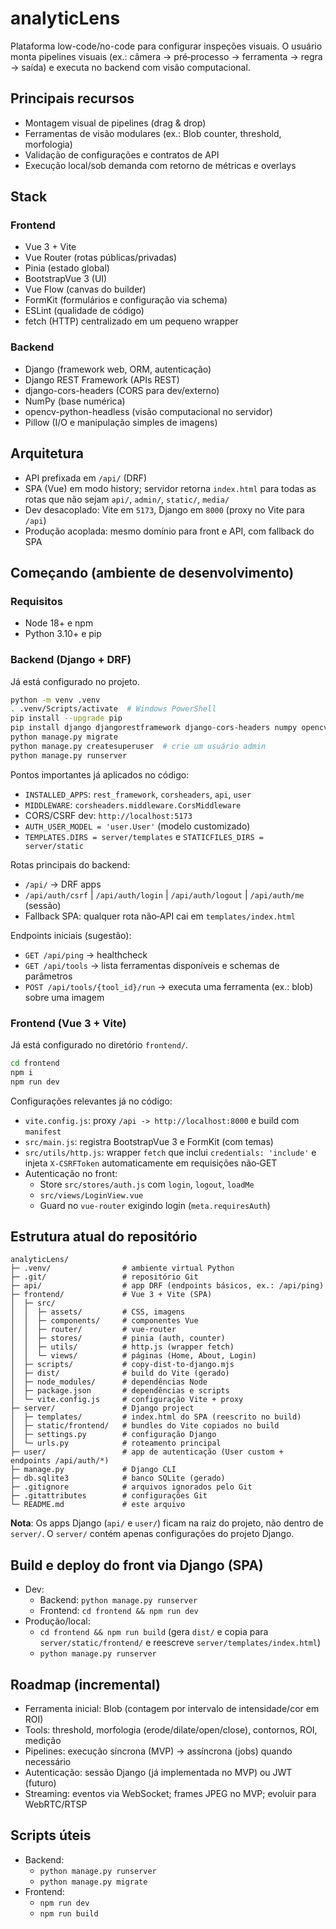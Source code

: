 # analyticLens

Plataforma low-code/no-code para configurar inspeções visuais. O usuário monta pipelines visuais (ex.: câmera → pré‑processo → ferramenta → regra → saída) e executa no backend com visão computacional.

## Principais recursos

- Montagem visual de pipelines (drag & drop)
- Ferramentas de visão modulares (ex.: Blob counter, threshold, morfologia)
- Validação de configurações e contratos de API
- Execução local/sob demanda com retorno de métricas e overlays

## Stack

### Frontend

- Vue 3 + Vite
- Vue Router (rotas públicas/privadas)
- Pinia (estado global)
- BootstrapVue 3 (UI)
- Vue Flow (canvas do builder)
- FormKit (formulários e configuração via schema)
- ESLint (qualidade de código)
- fetch (HTTP) centralizado em um pequeno wrapper

### Backend

- Django (framework web, ORM, autenticação)
- Django REST Framework (APIs REST)
- django-cors-headers (CORS para dev/externo)
- NumPy (base numérica)
- opencv-python-headless (visão computacional no servidor)
- Pillow (I/O e manipulação simples de imagens)

## Arquitetura

- API prefixada em `/api/` (DRF)
- SPA (Vue) em modo history; servidor retorna `index.html` para todas as rotas que não sejam `api/`, `admin/`, `static/`, `media/`
- Dev desacoplado: Vite em `5173`, Django em `8000` (proxy no Vite para `/api`)
- Produção acoplada: mesmo domínio para front e API, com fallback do SPA

## Começando (ambiente de desenvolvimento)

### Requisitos

- Node 18+ e npm
- Python 3.10+ e pip

### Backend (Django + DRF)

Já está configurado no projeto.

```bash
python -m venv .venv
. .venv/Scripts/activate  # Windows PowerShell
pip install --upgrade pip
pip install django djangorestframework django-cors-headers numpy opencv-python-headless pillow
python manage.py migrate
python manage.py createsuperuser  # crie um usuário admin
python manage.py runserver
```

Pontos importantes já aplicados no código:

- `INSTALLED_APPS`: `rest_framework`, `corsheaders`, `api`, `user`
- `MIDDLEWARE`: `corsheaders.middleware.CorsMiddleware`
- CORS/CSRF dev: `http://localhost:5173`
- `AUTH_USER_MODEL = 'user.User'` (modelo customizado)
- `TEMPLATES.DIRS = server/templates` e `STATICFILES_DIRS = server/static`

Rotas principais do backend:

- `/api/` → DRF apps
- `/api/auth/csrf` | `/api/auth/login` | `/api/auth/logout` | `/api/auth/me` (sessão)
- Fallback SPA: qualquer rota não‑API cai em `templates/index.html`

Endpoints iniciais (sugestão):

- `GET /api/ping` → healthcheck
- `GET /api/tools` → lista ferramentas disponíveis e schemas de parâmetros
- `POST /api/tools/{tool_id}/run` → executa uma ferramenta (ex.: blob) sobre uma imagem

### Frontend (Vue 3 + Vite)

Já está configurado no diretório `frontend/`.

```bash
cd frontend
npm i
npm run dev
```

Configurações relevantes já no código:

- `vite.config.js`: proxy `/api -> http://localhost:8000` e build com `manifest`
- `src/main.js`: registra BootstrapVue 3 e FormKit (com temas)
- `src/utils/http.js`: wrapper `fetch` que inclui `credentials: 'include'` e injeta `X-CSRFToken` automaticamente em requisições não‑GET
- Autenticação no front:
  - Store `src/stores/auth.js` com `login`, `logout`, `loadMe`
  - `src/views/LoginView.vue`
  - Guard no `vue-router` exigindo login (`meta.requiresAuth`)

## Estrutura atual do repositório

```text
analyticLens/
├─ .venv/                # ambiente virtual Python
├─ .git/                 # repositório Git
├─ api/                  # app DRF (endpoints básicos, ex.: /api/ping)
├─ frontend/             # Vue 3 + Vite (SPA)
│  ├─ src/
│  │  ├─ assets/         # CSS, imagens
│  │  ├─ components/     # componentes Vue
│  │  ├─ router/         # vue-router
│  │  ├─ stores/         # pinia (auth, counter)
│  │  ├─ utils/          # http.js (wrapper fetch)
│  │  └─ views/          # páginas (Home, About, Login)
│  ├─ scripts/           # copy-dist-to-django.mjs
│  ├─ dist/              # build do Vite (gerado)
│  ├─ node_modules/      # dependências Node
│  ├─ package.json       # dependências e scripts
│  └─ vite.config.js     # configuração Vite + proxy
├─ server/               # Django project
│  ├─ templates/         # index.html do SPA (reescrito no build)
│  ├─ static/frontend/   # bundles do Vite copiados no build
│  ├─ settings.py        # configuração Django
│  └─ urls.py            # roteamento principal
├─ user/                 # app de autenticação (User custom + endpoints /api/auth/*)
├─ manage.py             # Django CLI
├─ db.sqlite3            # banco SQLite (gerado)
├─ .gitignore            # arquivos ignorados pelo Git
├─ .gitattributes        # configurações Git
└─ README.md             # este arquivo
```

**Nota**: Os apps Django (`api/` e `user/`) ficam na raiz do projeto, não dentro de `server/`. O `server/` contém apenas configurações do projeto Django.

## Build e deploy do front via Django (SPA)

- Dev:
  - Backend: `python manage.py runserver`
  - Frontend: `cd frontend && npm run dev`
- Produção/local:
  - `cd frontend && npm run build` (gera `dist/` e copia para `server/static/frontend/` e reescreve `server/templates/index.html`)
  - `python manage.py runserver`

## Roadmap (incremental)

- Ferramenta inicial: Blob (contagem por intervalo de intensidade/cor em ROI)
- Tools: threshold, morfologia (erode/dilate/open/close), contornos, ROI, medição
- Pipelines: execução síncrona (MVP) → assíncrona (jobs) quando necessário
- Autenticação: sessão Django (já implementada no MVP) ou JWT (futuro)
- Streaming: eventos via WebSocket; frames JPEG no MVP; evoluir para WebRTC/RTSP

## Scripts úteis

- Backend:
  - `python manage.py runserver`
  - `python manage.py migrate`
- Frontend:
  - `npm run dev`
  - `npm run build`


